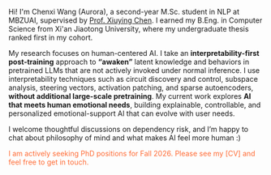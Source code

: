 <span class='anchor' id='about-me'></span>
Hi! I'm Chenxi Wang (Aurora), a second-year M.Sc. student in NLP at MBZUAI, supervised by [Prof. Xiuying Chen](https://iriscxy.github.io/). I earned my B.Eng. in Computer Science from Xi'an Jiaotong University, where my undergraduate thesis ranked first in my cohort.

My research focuses on human-centered AI. I take an **interpretability-first post-training** approach to **“awaken”** latent knowledge and behaviors in pretrained LLMs that are not actively invoked under normal inference. I use interpretability techniques such as circuit discovery and control, subspace analysis, steering vectors, activation patching, and sparse autoencoders, **without additional large-scale pretraining**.
My current work explores **AI that meets human emotional needs**, building explainable, controllable, and personalized emotional-support AI that can evolve with user needs.

I welcome thoughtful discussions on dependency risk, and I’m happy to chat about philosophy of mind and what makes AI feel more human :)

<p style="color: #FF6B35;">I am actively seeking PhD positions for Fall 2026. Please see my [CV] and feel free to get in touch.</p>

